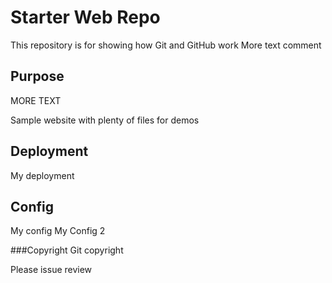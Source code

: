 # Starter Web Repo

This repository is for showing how Git and GitHub work
More text comment
## Purpose

MORE TEXT

Sample website with plenty of files for demos

## Deployment
My deployment
## Config
My config
My Config 2

###Copyright
Git copyright

Please issue review
